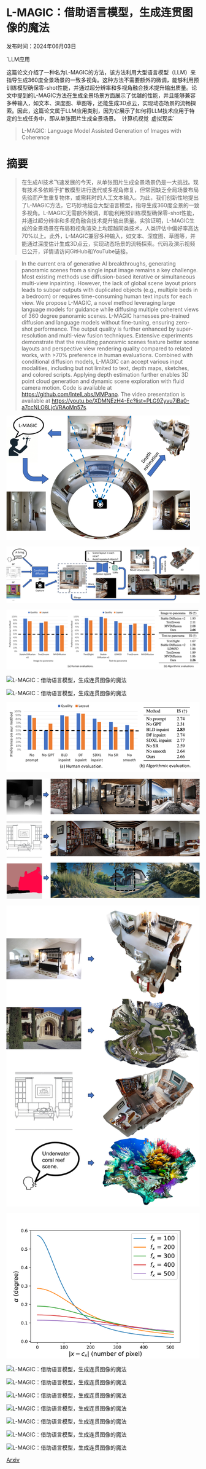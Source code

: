 # L-MAGIC：借助语言模型，生成连贯图像的魔法

发布时间：2024年06月03日

`LLM应用

这篇论文介绍了一种名为L-MAGIC的方法，该方法利用大型语言模型（LLM）来指导生成360度全景场景的一致多视角。这种方法不需要额外的微调，能够利用预训练模型确保零-shot性能，并通过超分辨率和多视角融合技术提升输出质量。论文中提到的L-MAGIC方法在生成全景场景方面展示了优越的性能，并且能够兼容多种输入，如文本、深度图、草图等，还能生成3D点云，实现动态场景的流畅探索。因此，这篇论文属于LLM应用类别，因为它展示了如何将LLM技术应用于特定的生成任务中，即从单张图片生成全景场景。` `计算机视觉` `虚拟现实`

> L-MAGIC: Language Model Assisted Generation of Images with Coherence

# 摘要

> 在生成AI技术飞速发展的今天，从单张图片生成全景场景仍是一大挑战。现有技术多依赖于扩散模型进行迭代或多视角修复，但常因缺乏全局场景布局先验而产生重复物体，或需耗时的人工文本输入。为此，我们创新性地提出了L-MAGIC方法，它巧妙地结合大型语言模型，指导生成360度全景的一致多视角。L-MAGIC无需额外微调，即能利用预训练模型确保零-shot性能，并通过超分辨率和多视角融合技术提升输出质量。实验证明，L-MAGIC生成的全景场景在布局和视角渲染上均超越同类技术，人类评估中偏好率高达70%以上。此外，L-MAGIC兼容多种输入，如文本、深度图、草图等，并能通过深度估计生成3D点云，实现动态场景的流畅探索。代码及演示视频已公开，详情请访问GitHub和YouTube链接。

> In the current era of generative AI breakthroughs, generating panoramic scenes from a single input image remains a key challenge. Most existing methods use diffusion-based iterative or simultaneous multi-view inpainting. However, the lack of global scene layout priors leads to subpar outputs with duplicated objects (e.g., multiple beds in a bedroom) or requires time-consuming human text inputs for each view. We propose L-MAGIC, a novel method leveraging large language models for guidance while diffusing multiple coherent views of 360 degree panoramic scenes. L-MAGIC harnesses pre-trained diffusion and language models without fine-tuning, ensuring zero-shot performance. The output quality is further enhanced by super-resolution and multi-view fusion techniques. Extensive experiments demonstrate that the resulting panoramic scenes feature better scene layouts and perspective view rendering quality compared to related works, with >70% preference in human evaluations. Combined with conditional diffusion models, L-MAGIC can accept various input modalities, including but not limited to text, depth maps, sketches, and colored scripts. Applying depth estimation further enables 3D point cloud generation and dynamic scene exploration with fluid camera motion. Code is available at https://github.com/IntelLabs/MMPano. The video presentation is available at https://youtu.be/XDMNEzH4-Ec?list=PLG9Zyvu7iBa0-a7ccNLO8LjcVRAoMn57s.

![L-MAGIC：借助语言模型，生成连贯图像的魔法](../../../paper_images/2406.01843/x1.png)

![L-MAGIC：借助语言模型，生成连贯图像的魔法](../../../paper_images/2406.01843/x2.png)

![L-MAGIC：借助语言模型，生成连贯图像的魔法](../../../paper_images/2406.01843/x3.png)

![L-MAGIC：借助语言模型，生成连贯图像的魔法](../../../paper_images/2406.01843/x4.png)

![L-MAGIC：借助语言模型，生成连贯图像的魔法](../../../paper_images/2406.01843/x5.png)

![L-MAGIC：借助语言模型，生成连贯图像的魔法](../../../paper_images/2406.01843/x6.png)

![L-MAGIC：借助语言模型，生成连贯图像的魔法](../../../paper_images/2406.01843/x7.png)

![L-MAGIC：借助语言模型，生成连贯图像的魔法](../../../paper_images/2406.01843/x8.png)

![L-MAGIC：借助语言模型，生成连贯图像的魔法](../../../paper_images/2406.01843/x9.png)

![L-MAGIC：借助语言模型，生成连贯图像的魔法](../../../paper_images/2406.01843/x10.png)

![L-MAGIC：借助语言模型，生成连贯图像的魔法](../../../paper_images/2406.01843/x11.png)

![L-MAGIC：借助语言模型，生成连贯图像的魔法](../../../paper_images/2406.01843/x12.png)

![L-MAGIC：借助语言模型，生成连贯图像的魔法](../../../paper_images/2406.01843/x13.png)

![L-MAGIC：借助语言模型，生成连贯图像的魔法](../../../paper_images/2406.01843/x14.png)

![L-MAGIC：借助语言模型，生成连贯图像的魔法](../../../paper_images/2406.01843/x15.png)

![L-MAGIC：借助语言模型，生成连贯图像的魔法](../../../paper_images/2406.01843/x17.png)

[Arxiv](https://arxiv.org/abs/2406.01843)